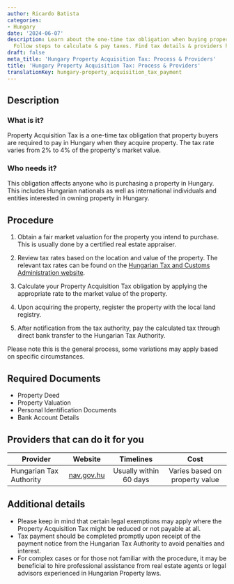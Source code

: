 ```yaml
---
author: Ricardo Batista
categories:
- Hungary
date: '2024-06-07'
description: Learn about the one-time tax obligation when buying property in Hungary.
  Follow steps to calculate & pay taxes. Find tax details & providers here.
draft: false
meta_title: 'Hungary Property Acquisition Tax: Process & Providers'
title: 'Hungary Property Acquisition Tax: Process & Providers'
translationKey: hungary-property_acquisition_tax_payment
---
```



## Description
### What is it?
Property Acquisition Tax is a one-time tax obligation that property buyers are required to pay in Hungary when they acquire property. The tax rate varies from 2% to 4% of the property's market value. 

### Who needs it?
This obligation affects anyone who is purchasing a property in Hungary. This includes Hungarian nationals as well as international individuals and entities interested in owning property in Hungary.

## Procedure

1. Obtain a fair market valuation for the property you intend to purchase. This is usually done by a certified real estate appraiser.

2. Review tax rates based on the location and value of the property. The relevant tax rates can be found on the [Hungarian Tax and Customs Administration website](https://nav.gov.hu/).

3. Calculate your Property Acquisition Tax obligation by applying the appropriate rate to the market value of the property.

4. Upon acquiring the property, register the property with the local land registry.

5. After notification from the tax authority, pay the calculated tax through direct bank transfer to the Hungarian Tax Authority. 

Please note this is the general process, some variations may apply based on specific circumstances.

## Required Documents

- Property Deed
- Property Valuation
- Personal Identification Documents
- Bank Account Details

## Providers that can do it for you

| Provider        |     Website     |     Timelines    |       Cost      |
| --------------- | --------------- |  :-------------: | :-------------: |
| Hungarian Tax Authority      |  [nav.gov.hu](https://nav.gov.hu/)       |      Usually within 60 days      |        Varies based on property value       |  

## Additional details

- Please keep in mind that certain legal exemptions may apply where the Property Acquisition Tax might be reduced or not payable at all. 
- Tax payment should be completed promptly upon receipt of the payment notice from the Hungarian Tax Authority to avoid penalties and interest.
- For complex cases or for those not familiar with the procedure, it may be beneficial to hire professional assistance from real estate agents or legal advisors experienced in Hungarian Property laws.